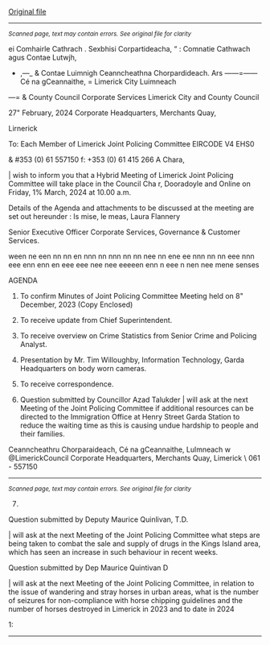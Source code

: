 [Original file](https://www.limerick.ie/sites/default/files/media/documents/2024-05/agenda-joint-policing-committee-meeting-1st-march-2024.pdf)

---
*<small>Scanned page, text may contain errors. See original file for clarity</small>*  

ei Comhairle Cathrach . Sexbhisi Corpartideacha,
“ : Comnatie Cathwach agus Contae Lutwjh,
- ,—_ & Contae Luimnigh Ceanncheathna Chorpardideach.
Ars ——=—— Cé na gCeannaithe,
= Limerick City Luimneach

—= & County Council
Corporate Services
Limerick City and County Council

27" February, 2024 Corporate Headquarters,
Merchants Quay,

Lirnerick

To: Each Member of Limerick Joint Policing Committee EIRCODE V4 EHS0

& #353 (0) 61 557150
f: +353 (0) 61 415 266
A Chara,

| wish to inform you that a Hybrid Meeting of Limerick Joint Policing Committee will take place in
the Council Cha r, Dooradoyle and Online on Friday, 1% March, 2024 at 10.00 a.m.

Details of the Agenda and attachments to be discussed at the meeting are set out hereunder :
Is mise, le meas,
Laura Flannery

Senior Executive Officer
Corporate Services, Governance & Customer Services.

ween ne een nn nn en nnn nn nnn nn nn nee nn ene ee nnn nn nn eee nnn eee enn enn en eee eee nee nee eeeeen enn n eee n nen nee mene senses

AGENDA
1. To confirm Minutes of Joint Policing Committee Meeting held on 8" December, 2023
(Copy Enclosed)
2. To receive update from Chief Superintendent.
3. To receive overview on Crime Statistics from Senior Crime and Policing Analyst.

4. Presentation by Mr. Tim Willoughby, Information Technology, Garda Headquarters on body
worn cameras.

5. To receive correspondence.

6. Question submitted by Councillor Azad Talukder
| will ask at the next Meeting of the Joint Policing Committee if additional resources can be directed
to the Immigration Office at Henry Street Garda Station to reduce the waiting time as this is causing
undue hardship to people and their families.

Ceanncheathru Chorparaideach, Cé na gCeannaithe, Lulmneach w @LimerickCouncil
Corporate Headquarters, Merchants Quay, Limerick \ 061 - 557150


---
*<small>Scanned page, text may contain errors. See original file for clarity</small>*  

7.

Question submitted by Deputy Maurice Quinlivan, T.D.

| will ask at the next Meeting of the Joint Policing Committee what steps are being taken to
combat the sale and supply of drugs in the Kings Island area, which has seen an increase in such
behaviour in recent weeks.

Question submitted by Dep Maurice Quintivan D

| will ask at the next Meeting of the Joint Policing Committee, in relation to the issue of wandering and
stray horses in urban areas, what is the number of seizures for non-compliance with horse chipping
guidelines and the number of horses destroyed in Limerick in 2023 and to date in 2024

1:


---
